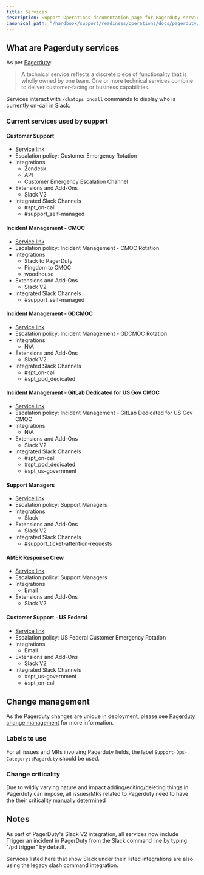 ```yaml
---
title: Services
description: Support Operations documentation page for Pagerduty services
canonical_path: "/handbook/support/readiness/operations/docs/pagerduty/services"
---
```


## What are Pagerduty services

As per
[Pagerduty](https://support.pagerduty.com/docs/services-and-integrations):

> A technical service reflects a discrete piece of functionality that is wholly
> owned by one team. One or more technical services combine to deliver
> customer-facing or business capabilities.

Services interact with `/chatops oncall` commands to display who is currently
on-call in Slack.

### Current services used by support

#### Customer Support

- [Service link](https://gitlab.pagerduty.com/service-directory/PL3TX00)
- Escalation policy: Customer Emergency Rotation
- Integrations
  - Zendesk
  - API
  - Customer Emergency Escalation Channel
- Extensions and Add-Ons
  - Slack V2
- Integrated Slack Channels
  - #spt_on-call
  - #support_self-managed

#### Incident Management - CMOC

- [Service link](https://gitlab.pagerduty.com/service-directory/P1PRQ6J)
- Escalation policy: Incident Management - CMOC Rotation
- Integrations
  - Slack to PagerDuty
  - Pingdom to CMOC
  - woodhouse
- Extensions and Add-Ons
  - Slack V2
- Integrated Slack Channels
  - #support_self-managed

#### Incident Management - GDCMOC

- [Service link](https://gitlab.pagerduty.com/service-directory/P8WVAI0)
- Escalation policy: Incident Management - GDCMOC Rotation
- Integrations
  - N/A
- Extensions and Add-Ons
  - Slack V2
- Integrated Slack Channels
  - #spt_on-call
  - #spt_pod_dedicated

#### Incident Management - GitLab Dedicated for US Gov CMOC

- [Service link](https://gitlab.pagerduty.com/service-directory/PQRVHA8)
- Escalation policy: Incident Management - GitLab Dedicated for US Gov CMOC
- Integrations
  - N/A
- Extensions and Add-Ons
  - Slack V2
- Integrated Slack Channels
  - #spt_on-call
  - #spt_pod_dedicated
  - #spt_us-government

#### Support Managers

- [Service link](https://gitlab.pagerduty.com/service-directory/PTFI8XR)
- Escalation policy: Support Managers
- Integrations
  - Slack
- Extensions and Add-Ons
  - Slack V2
- Integrated Slack Channels
  - #support_ticket-attention-requests

#### AMER Response Crew

- [Service link](https://gitlab.pagerduty.com/service-directory/PZLOI4B)
- Escalation policy: Support Managers
- Integrations
  - Email
- Extensions and Add-Ons
  - Slack V2

#### Customer Support - US Federal

- [Service link](https://gitlab.pagerduty.com/service-directory/P8K2XHK)
- Escalation policy: US Federal Customer Emergency Rotation
- Integrations
  - Email
- Extensions and Add-Ons
  - Slack V2
- Integrated Slack Channels
  - #spt_us-government
  - #spt_on-call

## Change management

As the Pagerduty changes are unique in deployment, please see
[Pagerduty change management](/handbook/support/readiness/operations/docs/pagerduty/change_management)
for more information.

### Labels to use

For all issues and MRs involving Pagerduty fields, the label
`Support-Ops-Category::Pagerduty` should be used.

### Change criticality

Due to wildly varying nature and impact adding/editing/deleting things in
Pagerduty can impose, all issues/MRs related to Pagerduty need
to have the their criticality
[manually determined](/handbook/support/readiness/operations/docs/change_criticalities#determining-criticality)

## Notes

As part of PagerDuty's Slack V2 integration, all services now include Trigger an incident in PagerDuty from the Slack command line by typing "/pd trigger" by default.

Services listed here that show Slack under their listed integrations are also using the legacy slash command integration.
